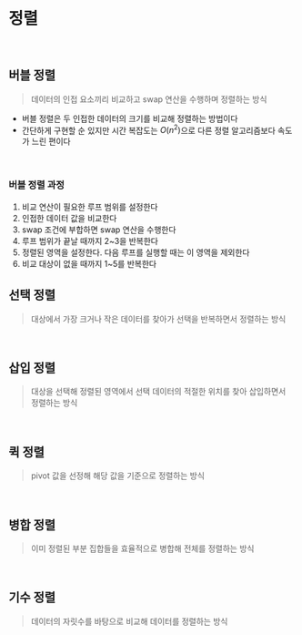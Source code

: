 # 정렬

<br>

## 버블 정렬
> 데이터의 인접 요소끼리 비교하고 swap 연산을 수행하며 정렬하는 방식

- 버블 정렬은 두 인접한 데이터의 크기를 비교해 정렬하는 방법이다
- 간단하게 구현할 순 있지만 시간 복잡도는 $O(n^2)$으로 다른 정렬 알고리즘보다 속도가 느린 편이다

<br>

### 버블 정렬 과정
1. 비교 연산이 필요한 루프 범위를 설정한다
2. 인접한 데이터 값을 비교한다
3. swap 조건에 부합하면 swap 연산을 수행한다
4. 루프 범위가 끝날 때까지 2~3을 반복한다
5. 정렬된 영역을 설정한다. 다음 루프를 실행할 때는 이 영역을 제외한다
6. 비교 대상이 없을 때까지 1~5를 반복한다

## 선택 정렬
> 대상에서 가장 크거나 작은 데이터를 찾아가 선택을 반복하면서 정렬하는 방식

<br>

## 삽입 정렬
> 대상을 선택해 정렬된 영역에서 선택 데이터의 적절한 위치를 찾아 삽입하면서 정렬하는 방식

<br>

## 퀵 정렬
> pivot 값을 선정해 해당 값을 기준으로 정렬하는 방식

<br>

## 병합 정렬
> 이미 정렬된 부분 집합들을 효율적으로 병합해 전체를 정렬하는 방식

<br>

## 기수 정렬
> 데이터의 자릿수를 바탕으로 비교해 데이터를 정렬하는 방식

